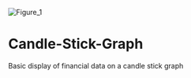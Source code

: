 ![Figure_1](https://user-images.githubusercontent.com/31071586/111026264-0e4a3280-83f2-11eb-852e-40232a3bd78d.png)
# Candle-Stick-Graph
Basic display of financial data on a candle stick graph
